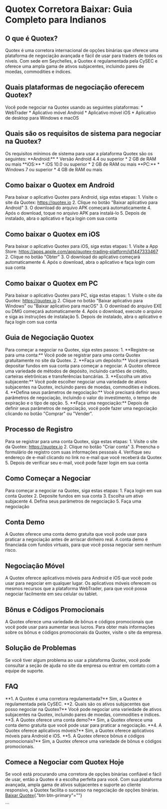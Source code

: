 # Quotex Corretora Baixar: Guia Completo para Indianos

## O que é Quotex?

Quotex é uma corretora internacional de opções binárias que oferece uma
plataforma de negociação avançada e fácil de usar para traders de todos
os níveis. Com sede em Seychelles, a Quotex é regulamentada pela CySEC e
oferece uma ampla gama de ativos subjacentes, incluindo pares de moedas,
commodities e índices.

## Quais plataformas de negociação oferecem Quotex?

Você pode negociar na Quotex usando as seguintes plataformas: \*
WebTrader \* Aplicativo móvel Android \* Aplicativo móvel iOS \*
Aplicativo de desktop para Windows e macOS

## Quais são os requisitos de sistema para negociar na Quotex?

Os requisitos mínimos de sistema para usar a plataforma Quotex são os
seguintes: \*\*Android:\*\* \* Versão Android 4.4 ou superior \* 2 GB de
RAM ou mais \*\*iOS:\*\* \* iOS 10.0 ou superior \* 2 GB de RAM ou mais
\*\*PC:\*\* \* Windows 7 ou superior \* 4 GB de RAM ou mais

## Como baixar o Quotex em Android

Para baixar o aplicativo Quotex para Android, siga estas etapas: 1.
Visite o site da Quotex: https://quotex.io 2. Clique no botão "Baixar
aplicativo para Android" 3. O download do arquivo APK começará
automaticamente 4. Após o download, toque no arquivo APK para instalá-lo
5. Depois de instalado, abra o aplicativo e faça login com sua conta

## Como baixar o Quotex em iOS

Para baixar o aplicativo Quotex para iOS, siga estas etapas: 1. Visite a
App Store:
https://apps.apple.com/app/quotex-trading-platform/id1447333467 2.
Clique no botão "Obter" 3. O download do aplicativo começará
automaticamente 4. Após o download, abra o aplicativo e faça login com
sua conta

## Como baixar o Quotex em PC

Para baixar o aplicativo Quotex para PC, siga estas etapas: 1. Visite o
site da Quotex: https://quotex.io 2. Clique no botão "Baixar
aplicativo para Windows" ou "Baixar aplicativo para macOS" 3. O
download do arquivo EXE ou DMG começará automaticamente 4. Após o
download, execute o arquivo e siga as instruções de instalação 5. Depois
de instalado, abra o aplicativo e faça login com sua conta

## Guia de Negociação Quotex

Para começar a negociar na Quotex, siga estes passos: 1. \*\*Registre-se
para uma conta:\*\* Você pode se registrar para uma conta Quotex
gratuitamente no site da Quotex. 2. \*\*Faça um depósito:\*\* Você
precisará depositar fundos em sua conta para começar a negociar. A
Quotex oferece uma variedade de métodos de depósito, incluindo cartões
de crédito, carteiras eletrônicas e transferências bancárias. 3.
\*\*Escolha um ativo subjacente:\*\* Você pode escolher negociar uma
variedade de ativos subjacentes na Quotex, incluindo pares de moedas,
commodities e índices. 4. \*\*Defina seus parâmetros de negociação:\*\*
Você precisará definir seus parâmetros de negociação, incluindo o valor
do investimento, o tempo de expiração e o tipo de opção. 5. \*\*Faça uma
negociação:\*\* Depois de definir seus parâmetros de negociação, você
pode fazer uma negociação clicando no botão "Comprar" ou
"Vender".

## Processo de Registro

Para se registrar para uma conta Quotex, siga estas etapas: 1. Visite o
site da Quotex: https://quotex.io 2. Clique no botão "Criar conta"
3. Preencha o formulário de registro com suas informações pessoais 4.
Verifique seu endereço de e-mail clicando no link no e-mail que você
receberá da Quotex 5. Depois de verificar seu e-mail, você pode fazer
login em sua conta

## Como Começar a Negociar

Para começar a negociar na Quotex, siga estas etapas: 1. Faça login em
sua conta Quotex 2. Deposite fundos em sua conta 3. Escolha um ativo
subjacente 4. Defina seus parâmetros de negociação 5. Faça uma
negociação

## Conta Demo

A Quotex oferece uma conta demo gratuita que você pode usar para
praticar a negociação antes de arriscar dinheiro real. A conta demo é
financiada com fundos virtuais, para que você possa negociar sem nenhum
risco.

## Negociação Móvel

A Quotex oferece aplicativos móveis para Android e iOS que você pode
usar para negociar em qualquer lugar. Os aplicativos móveis oferecem os
mesmos recursos que a plataforma WebTrader, para que você possa negociar
facilmente em seu celular ou tablet.

## Bônus e Códigos Promocionais

A Quotex oferece uma variedade de bônus e códigos promocionais que você
pode usar para aumentar seus lucros. Para obter mais informações sobre
os bônus e códigos promocionais da Quotex, visite o site da empresa.

## Solução de Problemas

Se você tiver algum problema ao usar a plataforma Quotex, você pode
consultar a seção de ajuda no site da empresa ou entrar em contato com a
equipe de suporte.

## FAQ

\*\*1. A Quotex é uma corretora regulamentada?\*\* Sim, a Quotex é
regulamentada pela CySEC. \*\*2. Quais são os ativos subjacentes que
posso negociar na Quotex?\*\* Você pode negociar uma variedade de ativos
subjacentes na Quotex, incluindo pares de moedas, commodities e índices.
\*\*3. A Quotex oferece uma conta demo?\*\* Sim, a Quotex oferece uma
conta demo gratuita que você pode usar para praticar a negociação.
\*\*4. A Quotex oferece aplicativos móveis?\*\* Sim, a Quotex oferece
aplicativos móveis para Android e iOS. \*\*5. A Quotex oferece bônus e
códigos promocionais?\*\* Sim, a Quotex oferece uma variedade de bônus e
códigos promocionais.

## Comece a Negociar com Quotex Hoje

Se você está procurando uma corretora de opções binárias confiável e
fácil de usar, então a Quotex é a escolha perfeita para você. Com sua
plataforma avançada, ampla gama de ativos subjacentes e suporte ao
cliente responsivo, a Quotex facilita o sucesso na negociação de opções
binárias. [Baixar
Quotex](\%22https://traff.sbs/brokerqxsignup\%22){."btn
btn-primary"=""}

\`\`\`


